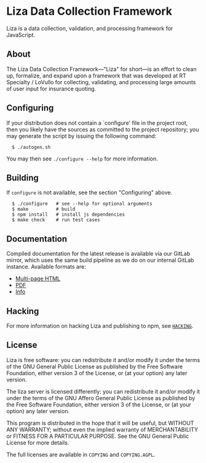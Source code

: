 # Liza Data Collection Framework
<!--
  Copyright (C) 2017 R-T Specialty, LLC.

  This file is part of liza.

  Copying and distribution of this file, with or without modification, are
  permitted in any medium without royalty provided the copyright notice and
  this notice are preserved.  This file is offered as-is, without warranty
  of any kind.
-->


Liza is a data collection, validation, and processing framework for JavaScript.


## About
The Liza Data Collection Framework&mdash;"Liza" for short&mdash;is an effort
to clean up, formalize, and expand upon a framework that was developed at
RT Specialty / LoVullo for collecting, validating, and processing large amounts
of user input for insurance quoting.


## Configuring
If your distribution does not contain a `configure' file in the project
root, then you likely have the sources as committed to the project
repository; you may generate the script by issuing the following command:

```
  $ ./autogen.sh
```

You may then see `./configure --help` for more information.


## Building
If `configure` is not available, see the section "Configuring" above.


```
  $ ./configure   # see --help for optional arguments
  $ make          # build
  $ npm install   # install js dependencies
  $ make check    # run test cases
```


## Documentation
Compiled documentation for the latest release is available via our GitLab
mirror, which uses the same build pipeline as we do on our internal GitLab
instance.  Available formats are:

- [Multi-page HTML][doc-html]
- [PDF][doc-pdf]
- [Info][doc-info]


## Hacking
For more information on hacking Liza and publishing to npm, see
[`HACKING`](./HACKING).


## License
Liza is free software: you can redistribute it and/or modify it under the
terms of the GNU General Public License as published by the Free Software
Foundation, either version 3 of the License, or (at your option) any later
version.

The liza server is licensed differently: you can redistribute it and/or
modify it under the terms of the GNU Affero General Public License as
published by the Free Software Foundation, either version 3 of the License,
or (at your option) any later version.

This program is distributed in the hope that it will be useful, but WITHOUT
ANY WARRANTY; without even the implied warranty of MERCHANTABILITY or
FITNESS FOR A PARTICULAR PURPOSE.  See the GNU General Public License for
more details.

The full licenses are available in `COPYING` and `COPYING.AGPL`.

[doc-html]: https://lovullo.gitlab.io/liza/
[doc-pdf]: https://lovullo.gitlab.io/liza/liza.pdf
[doc-info]: https://lovullo.gitlab.io/liza/liza.info

